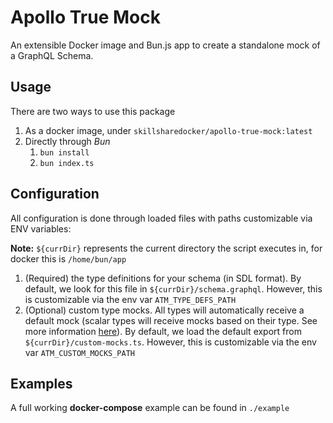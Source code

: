 # Apollo True Mock

An extensible Docker image and Bun.js app to create a standalone mock of a GraphQL Schema.

## Usage

There are two ways to use this package

1. As a docker image, under `skillsharedocker/apollo-true-mock:latest`
2. Directly through *Bun*
   1. `bun install`
   2. `bun index.ts`

## Configuration

All configuration is done through loaded files with paths customizable via ENV variables:

**Note:** `${currDir}` represents the current directory the script executes in, for docker this is `/home/bun/app`

1. (Required) the type definitions for your schema (in SDL format). By default, we look for this file in `${currDir}/schema.graphql`. However, this is customizable via the env var `ATM_TYPE_DEFS_PATH`
2. (Optional) custom type mocks. All types will automatically receive a default mock (scalar types will receive mocks based on their type. See more information [here](https://www.apollographql.com/docs/apollo-server/testing/mocking/)). By default, we load the default export from `${currDir}/custom-mocks.ts`. However, this is customizable via the env var `ATM_CUSTOM_MOCKS_PATH`

## Examples

A full working **docker-compose** example can be found in `./example`